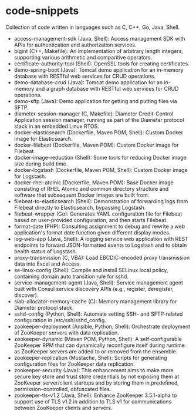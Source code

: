 # code-snippets
Collection of code written in languages such as C, C++, Go, Java, Shell.
- access-management-sdk (Java, Shell): Access management SDK with APIs for authentication and authorization services.
- bigint (C++, Makefile): An implementation of arbitrary length integers, supporting various arithmetic and comparitive operators.
- certificate-authority-tool (Shell): OpenSSL tools for creating certificates.
- demo-spring-boot (Java): Tomcat demo application for an in-memory database with RESTful web services for CRUD operations.
- demo-database-crud (Java): Tomcat demo application for an in-memory and a graph database with RESTful web services for CRUD operations.
- demo-sftp (Java): Demo application for getting and putting files via SFTP.
- diameter-session-manager (C, Makefile): Diameter Credit-Control Application session manager, running as part of the Diameter protocol stack in an embedded Linux RTOS.
- docker-elasticsearch (Dockerfile, Maven POM, Shell): Custom Docker image for Elasticsearch.
- docker-filebeat (Dockerfile, Maven POM): Custom Docker image for Filebeat.
- docker-image-reduction (Shell): Some tools for reducing Docker image size during build time.
- docker-logstash (Dockerfile, Maven POM, Shell): Custom Docker image for Logstash.
- docker-rhel-atomic (Dockerfile, Maven POM): Base Docker image consisting of RHEL Atomic and common directory structure and software that subsequent Docker images are built from.
- filebeat-to-elasticsearch (Shell): Demonstration of forwarding logs from Filebeat directly to Elasticsearch, bypassing Logstash.
- filebeat-wrapper (Go): Generates YAML configuration file for Filebeat based on user-provided configuration, and then starts Filebeat.
- format-date (PHP): Consulting assignment to debug and rewrite a web application's format date function given different display modes.
- log-web-app (Java, Shell): A logging service web application with REST endpoints to forward JSON-formatted events to Logstash and to obtain health status of Logstash.
- proxy-transmission (C, VBA): Load EBCDIC-encoded proxy transmission data into Excel and Access.
- se-linux-config (Shell): Compile and install SELinux local policy, containing domain auto transition rule for sshd.
- service-management-agent (Java, Shell): Service management agent built with Consul service discovery APIs (e.g., register, deregister, discover).
- slab-allocator-memory-cache (C): Memory management library for Diameter protocol stack.
- sshd-config (Python, Shell): Automate setting SSH- and SFTP-related configuration in /etc/ssh/sshd_config.
- zookeeper-deployment (Ansible, Python, Shell): Orchestrate deployment of ZooKeeper servers with data replication.
- zookeeper-dynamic (Maven POM, Python, Shell): A self-configurable ZooKeeper RPM that can dynamically reconfigure itself during runtime as ZooKeeper servers are added to or removed from the ensemble.
- zookeeper-replication (Mustache, Shell): Scripts for generating configuration files for ZooKeeper data replication.
- zookeeper-security (Java): This enhancement aims to make more secure key store and trust store credentials by not exposing them at ZooKeeper server/client startups and by storing them in predefined, permission-controlled, obfuscated files.
- zookeeper-tls-v1.2 (Java, Shell): Enhance ZooKeeper 3.5.1-alpha to support use of TLS v1.2 in addition to TLS v1 for communications between ZooKeeper clients and servers.
